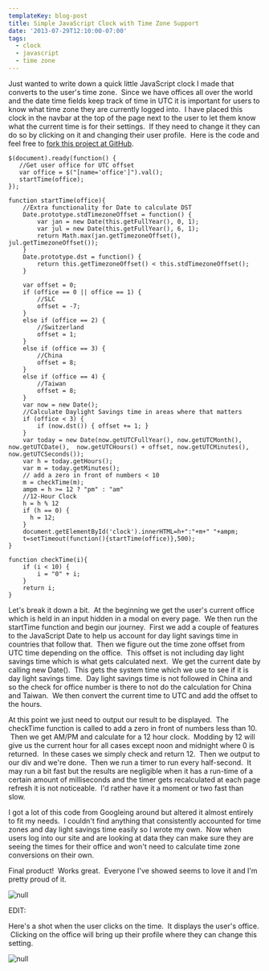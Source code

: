 ```yaml
---
templateKey: blog-post
title: Simple JavaScript Clock with Time Zone Support
date: '2013-07-29T12:10:00-07:00'
tags:
  - clock
  - javascript
  - time zone
---
```

Just wanted to write down a quick little JavaScript clock I made that converts to the user's time zone.  Since we have offices all over the world and the date time fields keep track of time in UTC it is important for users to know what time zone they are currently logged into.  I have placed this clock in the navbar at the top of the page next to the user to let them know what the current time is for their settings.  If they need to change it they can do so by clicking on it and changing their user profile.  Here is the code and feel free to <a href="https://github.com/ericsaupe/worldclock-js" target="_blank">fork this project at GitHub</a>.

<pre><code>$(document).ready(function() {
   //Get user office for UTC offset
   var office = $("[name='office']").val();
   startTime(office);
});

function startTime(office){
    //Extra functionality for Date to calculate DST
    Date.prototype.stdTimezoneOffset = function() {
        var jan = new Date(this.getFullYear(), 0, 1);
        var jul = new Date(this.getFullYear(), 6, 1);
        return Math.max(jan.getTimezoneOffset(), jul.getTimezoneOffset());
    }
    Date.prototype.dst = function() {
        return this.getTimezoneOffset() &lt; this.stdTimezoneOffset();
    }

    var offset = 0;
    if (office == 0 || office == 1) {
        //SLC
        offset = -7;
    }
    else if (office == 2) {
        //Switzerland
        offset = 1;
    }
    else if (office == 3) {
        //China
        offset = 8;
    }
    else if (office == 4) {
        //Taiwan
        offset = 8;
    }
    var now = new Date();
    //Calculate Daylight Savings time in areas where that matters
    if (office &lt; 3) {
        if (now.dst()) { offset += 1; }   
    }
    var today = new Date(now.getUTCFullYear(), now.getUTCMonth(), now.getUTCDate(),  now.getUTCHours() + offset, now.getUTCMinutes(), now.getUTCSeconds());
    var h = today.getHours();
    var m = today.getMinutes();
    // add a zero in front of numbers &lt; 10
    m = checkTime(m);
    ampm = h &gt;= 12 ? "pm" : "am"
    //12-Hour Clock
    h = h % 12
    if (h == 0) {
      h = 12;
    }
    document.getElementById('clock').innerHTML=h+":"+m+" "+ampm;
    t=setTimeout(function(){startTime(office)},500);
}

function checkTime(i){
    if (i &lt; 10) {
        i = "0" + i;
    }
    return i;
}
</code></pre>

Let's break it down a bit.  At the beginning we get the user's current office which is held in an input hidden in a modal on every page.  We then run the startTime function and begin our journey.  First we add a couple of features to the JavaScript Date to help us account for day light savings time in countries that follow that.  Then we figure out the time zone offset from UTC time depending on the office.  This offset is not including day light savings time which is what gets calculated next.  We get the current date by calling new Date().  This gets the system time which we use to see if it is day light savings time.  Day light savings time is not followed in China and so the check for office number is there to not do the calculation for China and Taiwan.  We then convert the current time to UTC and add the offset to the hours.

At this point we just need to output our result to be displayed.  The checkTime function is called to add a zero in front of numbers less than 10.  Then we get AM/PM and calculate for a 12 hour clock.  Modding by 12 will give us the current hour for all cases except noon and midnight where 0 is returned.  In these cases we simply check and return 12.  Then we output to our div and we're done.  Then we run a timer to run every half-second.  It may run a bit fast but the results are negligible when it has a run-time of a certain amount of milliseconds and the timer gets recalculated at each page refresh it is not noticeable.  I'd rather have it a moment or two fast than slow.

I got a lot of this code from Googleing around but altered it almost entirely to fit my needs.  I couldn't find anything that consistently accounted for time zones and day light savings time easily so I wrote my own.  Now when users log into our site and are looking at data they can make sure they are seeing the times for their office and won't need to calculate time zone conversions on their own.

Final product!  Works great.  Everyone I've showed seems to love it and I'm pretty proud of it.

![null](/img/screenshot-from-2013-07-29-171006.png)

EDIT:

Here's a shot when the user clicks on the time.  It displays the user's office.  Clicking on the office will bring up their profile where they can change this setting.

![null](/img/screenshot-from-2013-07-29-171302-300x75.png)
